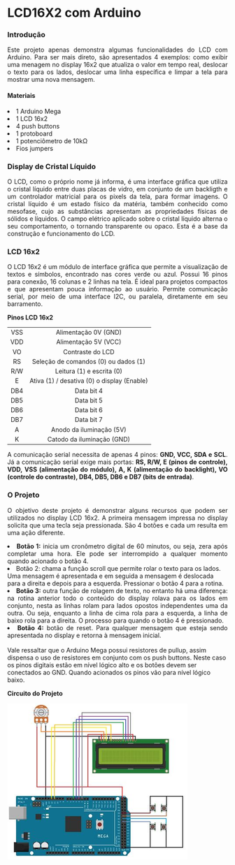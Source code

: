 <h1>LCD16X2 com Arduino</h1>
<h3>Introdução</h3>
<p align=justify>Este projeto apenas demonstra algumas funcionalidades do LCD com Arduino. Para ser mais direto, são apresentados 4 exemplos: como exibir uma menagem no display 16x2 que atualiza o valor em tempo real, deslocar o texto para os lados, deslocar uma linha específica e limpar a tela para mostrar uma nova mensagem.</p>
<h4>Materiais</h4>
<p><li>1 Arduino Mega</li>
  <li>1 LCD 16x2</li>
  <li>4 push buttons</li>
  <li>1 protoboard</li>
  <li>1 potenciômetro de 10kΩ</li>
  <li>Fios jumpers</li></p>
  <h3>Display de Cristal Líquido</h3>
  <p align=justify>O LCD, como o próprio nome já informa, é uma interface gráfica que utiliza o cristal líquido entre duas placas de vidro, em conjunto de um backligth e um controlador matricial para os pixels da tela, para formar imagens. O cristal líquido é um estado físico da matéria, também conhecido como mesofase, cujo as substâncias apresentam as propriedades físicas de sólidos e líquidos. O campo elétrico aplicado sobre o cristal líquido alterna o seu comportamento, o tornando transparente ou opaco. Esta é a base da construção e funcionamento do LCD.</p>
  <h3>LCD 16x2</h3>
  <p align=justify>O LCD 16x2 é um módulo de interface gráfica que permite a visualização de textos e símbolos, encontrado nas cores verde ou azul. Possui 16 pinos para conexão, 16 colunas e 2 linhas na tela. É ideal para projetos compactos e que apresentam pouca informação ao usuário. Permite comunicação serial, por meio de uma interface I2C, ou paralela, diretamente em seu barramento.</p>
  <p><b>Pinos LCD 16x2</b></p>
<table>
  <tr align=center><td>VSS</td><td>Alimentação 0V (GND)</td></tr>
  <tr align=center><td>VDD</td><td>Alimentação 5V (VCC)</td></tr>
  <tr align=center><td>VO</td><td>Contraste do LCD</td></tr>
  <tr align=center><td>RS</td><td>Seleção de comandos (0) ou dados (1)</td></tr>
  <tr align=center><td>R/W</td><td>Leitura (1) e escrita (0)</td></tr>
  <tr align=center><td>E</td><td>Ativa (1) / desativa (0) o display (Enable)</td></tr>
  <tr align=center><td>DB4</td><td>Data bit 4</td></tr>
  <tr align=center><td>DB5</td><td>Data bit 5</td></tr>
  <tr align=center><td>DB6</td><td>Data bit 6</td></tr>
  <tr align=center><td>DB7</td><td>Data bit 7</td></tr>
  <tr align=center><td>A</td><td>Anodo da iluminação (5V)</td></tr>
  <tr align=center><td>K</td><td>Catodo da iluminação (GND)</td></tr>
</table>
<p align=justify>A comunicação serial necessita de apenas 4 pinos: <b>GND, VCC, SDA e SCL</b>. Já a comunicação serial exige mais portas: <b>RS, R/W, E (pinos de controle), VDD, VSS (alimentação do módulo), A, K (alimentação do backlight), VO (controle do contraste), DB4, DB5, DB6 e DB7 (bits de entrada)</b>.</p>
<h3>O Projeto</h3>
<p align=justify>O objetivo deste projeto é demonstrar alguns recursos que podem ser utilizados no display LCD 16x2. A primeira mensagem impressa no display solicita que uma tecla seja pressionada. São 4 botões e cada um resulta em uma ação diferente.
  <li align=justify><b>Botão 1:</b> inicia um cronômetro digital de 60 minutos, ou seja, zera após completar uma hora. Ele pode ser interrompido a qualquer momento quando acionado o botão 4.</li>
  <li b>Botão 2:</b> chama a função scroll que permite rolar o texto para os lados. Uma mensagem é apresentada e em seguida a mensagem é deslocada para a direita e depois para a esquerda. Pressionar o botão 4 para a rotina.</li>
  <li align=justify><b>Botão 3:</b> outra função de rolagem de texto, no entanto há uma diferença: na rotina anterior todo o conteúdo do display rolava para os lados em conjunto, nesta as linhas rolam para lados opostos independentes uma da outra. Ou seja, enquanto a linha de cima rola para a esquerda, a linha de baixo rola para a direita. O processo para quando o botão 4 é pressionado.</li>
  <li align=justify><b>Botão 4:</b> botão de reset. Para qualquer mensagem que esteja sendo apresentada no display e retorna à mensagem inicial.</li>
<br align=justify>Vale ressaltar que o Arduino Mega possui resistores de pullup, assim dispensa o uso de resistores em conjunto com os push buttons. Neste caso os pinos digitais estão em nível lógico alto e os botões devem ser conectados ao GND. Quando acionados os pinos vão para nível lógico baixo.</p>
<p><b>Circuito do Projeto</b></p>
<img src="Circuito Display.JPG">
